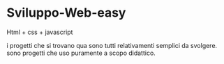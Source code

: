 # Sviluppo-Web-easy
Html + css + javascript

i progetti che si trovano qua sono tutti relativamenti semplici da svolgere. sono progetti che uso puramente a scopo didattico.
